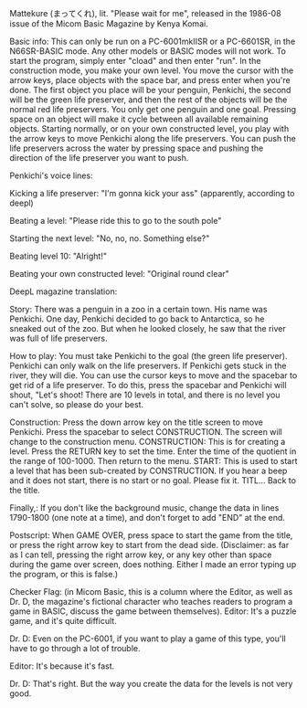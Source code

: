 Mattekure (まってくれ), lit. "Please wait for me", released in the 1986-08 issue of the Micom Basic Magazine by Kenya Komai.

Basic info:
This can only be run on a PC-6001mkIISR or a PC-6601SR, in the N66SR-BASIC mode. Any other models or BASIC modes will not work. To start the program, simply enter "cload" and then enter "run". In the construction mode, you make your own level. You move the cursor with the arrow keys, place objects with the space bar, and press enter when you're done. The first object you place will be your penguin, Penkichi, the second will be the green life preserver, and then the rest of the objects will be the normal red life preservers. You only get one penguin and one goal. Pressing space on an object will make it cycle between all available remaining objects. Starting normally, or on your own constructed level, you play with the arrow keys to move Penkichi along the life preservers. You can push the life preservers across the water by pressing space and pushing the direction of the life preserver you want to push.

Penkichi's voice lines:

Kicking a life preserver: "I'm gonna kick your ass" (apparently, according to deepl)

Beating a level: "Please ride this to go to the south pole"

Starting the next level: "No, no, no. Something else?"

Beating level 10: "Alright!"

Beating your own constructed level: "Original round clear"

DeepL magazine translation:

Story:
There was a penguin in a zoo in a certain town. His name was Penkichi. One day, Penkichi decided to go back to Antarctica, so he sneaked out of the zoo. But when he looked closely, he saw that the river was full of life preservers.

How to play:
You must take Penkichi to the goal (the green life preserver). Penkichi can only walk on the life preservers. If Penkichi gets stuck in the river, they will die. 
You can use the cursor keys to move and the spacebar to get rid of a life preserver. To do this, press the spacebar and Penkichi will shout, "Let's shoot! There are 10 levels in total, and there is no level you can't solve, so please do your best.

Construction:
Press the down arrow key on the title screen to move Penkichi. Press the spacebar to select CONSTRUCTION. The screen will change to the construction menu. 
CONSTRUCTION: This is for creating a level. Press the RETURN key to set the time.
Enter the time of the quotient in the range of 100-1000. Then return to the menu. 
START: This is used to start a level that has been sub-created by CONSTRUCTION. If you hear a beep and it does not start, there is no start or no goal. Please fix it. TITL... Back to the title.

Finally,:
If you don't like the background music, change the data in lines 1790-1800 (one note at a time), and don't forget to add "END" at the end.

Postscript:
When GAME OVER, press space to start the game from the title, or press the right arrow key to start from the dead side. (Disclaimer: as far as I can tell, pressing the right arrow key, or any key other than space during the game over screen, does nothing. Either I made an error typing up the program, or this is false.)

Checker Flag: (in Micom Basic, this is a column where the Editor, as well as Dr. D, the magazine's fictional character who teaches readers to program a game in BASIC, discuss the game between themselves).
Editor: It's a puzzle game, and it's quite difficult. 

Dr. D: Even on the PC-6001, if you want to play a game of this type, you'll have to go through a lot of trouble. 

Editor: It's because it's fast.
 
Dr. D: That's right. But the way you create the data for the levels is not very good. 
